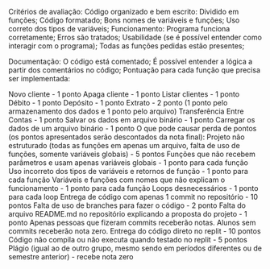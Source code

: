 Critérios de avaliação:
Código organizado e bem escrito: 
Dividido em funções;
Código formatado;
Bons nomes de variáveis e funções;
Uso correto dos tipos de variáveis;
Funcionamento:
Programa funciona corretamente;
Erros são tratados;
Usabilidade (se é possível entender como interagir com o programa);
Todas as funções pedidas estão presentes;

Documentação:
O código está comentado;
É possível entender a lógica a partir dos comentários no código;
Pontuação para cada função que precisa ser implementada:

Novo cliente - 1 ponto
Apaga cliente - 1 ponto
Listar clientes - 1 ponto
Débito - 1 ponto
Depósito - 1 ponto
Extrato - 2 ponto (1 ponto pelo armazenamento dos dados e 1 ponto pelo arquivo)
Transferência Entre Contas - 1 ponto
Salvar os dados em arquivo binário - 1 ponto
Carregar os dados de um arquivo binário - 1 ponto
O que pode causar perda de pontos (os pontos apresentados serão descontados da nota final):
Projeto não estruturado (todas as funções em apenas um arquivo, falta de uso de funções, somente variáveis globais) -  5 pontos
Funções que não recebem parâmetros e usam apenas variáveis globais - 1 ponto para cada função
Uso incorreto dos tipos de variáveis e retornos de função - 1 ponto para cada função
Variáveis e funções com nomes que não explicam o funcionamento - 1 ponto para cada função
Loops desnecessários - 1 ponto para cada loop
Entrega de código com apenas 1 commit no repositório - 10 pontos
Falta de uso de branches para fazer o código - 2 ponto
Falta do arquivo README.md no repositório explicando a proposta do projeto - 1 ponto
Apenas pessoas que fizeram commits receberão notas. Alunos sem commits receberão nota zero.
Entrega do código direto no replit - 10 pontos
Código não compila ou não executa quando testado no replit - 5 pontos
Plágio (igual ao de outro grupo, mesmo sendo em períodos diferentes ou de semestre anterior) - recebe nota zero
